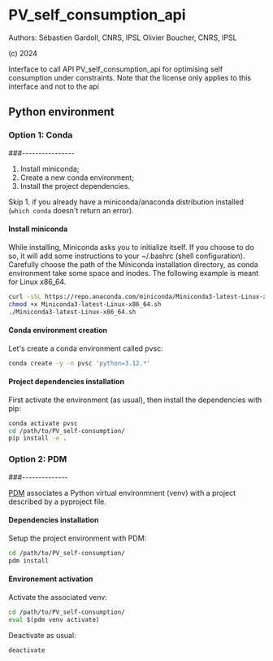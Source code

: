 # PV_self_consumption_api

Authors: 
Sébastien Gardoll, CNRS, IPSL
Olivier Boucher, CNRS, IPSL

(c) 2024 

Interface to call API PV_self_consumption_api for optimising self consumption under constraints.
Note that the license only applies to this interface and not to the api

## Python environment

### Option 1: Conda
###----------------

1. Install miniconda;
2. Create a new conda environment;
3. Install the project dependencies.

Skip 1. if you already have a miniconda/anaconda distribution installed (`which conda` doesn't return an error).

#### Install miniconda

While installing, Miniconda asks you to initialize itself. If you choose to do so, it will add some instructions to your ~/.bashrc (shell configuration).
Carefully choose the path of the Miniconda installation directory, as conda environment take some space and inodes. The following example is meant for Linux x86_64.

```bash
curl -sSL https://repo.anaconda.com/miniconda/Miniconda3-latest-Linux-x86_64.sh > Miniconda3-latest-Linux-x86_64.sh
chmod +x Miniconda3-latest-Linux-x86_64.sh
./Miniconda3-latest-Linux-x86_64.sh
```

#### Conda environment creation

Let's create a conda environment called pvsc:

```bash
conda create -y -n pvsc 'python=3.12.*'
```

#### Project dependencies installation

First activate the environment (as usual), then install the dependencies with pip:

```bash
conda activate pvsc
cd /path/to/PV_self-consumption/
pip install -e .
```

### Option 2: PDM
###--------------

[PDM](https://pdm-project.org/en/latest/) associates a Python virtual environmnent (venv) with a project described by a pyproject file. 

#### Dependencies installation

Setup the project environment with PDM:

```bash
cd /path/to/PV_self-consumption/
pdm install
```

#### Environement activation

Activate the associated venv:

```bash
cd /path/to/PV_self-consumption/
eval $(pdm venv activate)
```

Deactivate as usual:

```bash
deactivate
```
